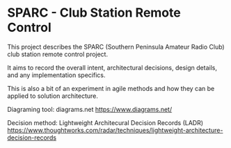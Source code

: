 # SPARC - Club Station Remote Control

This project describes the SPARC (Southern Peninsula Amateur Radio Club) club station remote control project.

It aims to record the overall intent, architectural decisions, design details, and any implementation specifics.

This is also a bit of an experiment in agile methods and how they can be applied to solution architecture.

Diagraming tool: diagrams.net
https://www.diagrams.net/

Decision method: Lightweight Architecural Decision Records (LADR)
https://www.thoughtworks.com/radar/techniques/lightweight-architecture-decision-records
